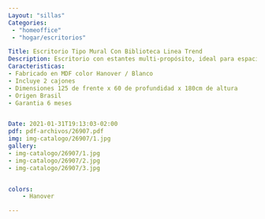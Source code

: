 ```yaml
---
Layout: "sillas"
Categories:
 - "homeoffice"
 - "hogar/escritorios"

Title: Escritorio Tipo Mural Con Biblioteca Linea Trend
Description: Escritorio con estantes multi-propósito, ideal para espacios reducidos,inspirado en diseño Escandinavo.
Caracteristicas: 
- Fabricado en MDF color Hanover / Blanco
- Incluye 2 cajones
- Dimensiones 125 de frente x 60 de profundidad x 180cm de altura
- Origen Brasil 
- Garantia 6 meses


Date: 2021-01-31T19:13:03-02:00
pdf: pdf-archivos/26907.pdf
img: img-catalogo/26907/1.jpg
gallery: 
- img-catalogo/26907/1.jpg
- img-catalogo/26907/2.jpg
- img-catalogo/26907/3.jpg


colors:
    - Hanover 

---
```

